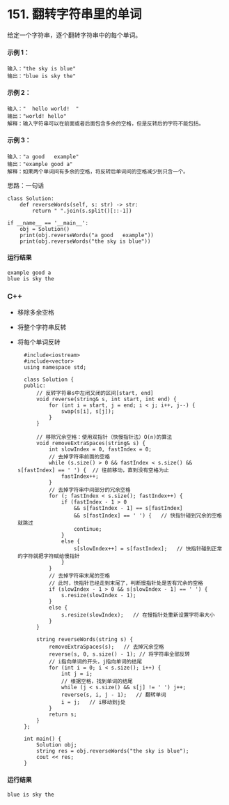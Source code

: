 # 151. 翻转字符串里的单词
给定一个字符串，逐个翻转字符串中的每个单词。
#### 示例 1：

    输入："the sky is blue"
    输出："blue is sky the"
#### 示例 2：

    输入："  hello world!  "
    输出："world! hello"
    解释：输入字符串可以在前面或者后面包含多余的空格，但是反转后的字符不能包括。
#### 示例 3：

    输入："a good   example"
    输出："example good a"
    解释：如果两个单词间有多余的空格，将反转后单词间的空格减少到只含一个。
    
思路：一句话

    class Solution:
        def reverseWords(self, s: str) -> str:
            return " ".join(s.split()[::-1])

    if __name__ == '__main__':
        obj = Solution()
        print(obj.reverseWords("a good   example"))
        print(obj.reverseWords("the sky is blue"))
        
#### 运行结果
    example good a
    blue is sky the

### C++

* 移除多余空格
* 将整个字符串反转
* 将每个单词反转

        #include<iostream>
        #include<vector>
        using namespace std;

        class Solution {
        public:
            // 反转字符串s中左闭又闭的区间[start, end]
            void reverse(string& s, int start, int end) {
                for (int i = start, j = end; i < j; i++, j--) {
                    swap(s[i], s[j]);
                }
            }

            // 移除冗余空格：使用双指针（快慢指针法）O(n)的算法
            void removeExtraSpaces(string& s) {
                int slowIndex = 0, fastIndex = 0;
                // 去掉字符串前面的空格
                while (s.size() > 0 && fastIndex < s.size() && s[fastIndex] == ' ') {  // 往前移动，直到没有空格为止
                    fastIndex++;
                }
                // 去掉字符串中间部分的冗余空格
                for (; fastIndex < s.size(); fastIndex++) {
                    if (fastIndex - 1 > 0
                        && s[fastIndex - 1] == s[fastIndex]
                        && s[fastIndex] == ' ') {   // 快指针碰到冗余的空格就跳过
                        continue;
                    }
                    else {
                        s[slowIndex++] = s[fastIndex];   // 快指针碰到正常的字符就把字符赋给慢指针
                    }
                }
                // 去掉字符串末尾的空格
                // 此时，快指针已经走到末尾了，判断慢指针处是否有冗余的空格
                if (slowIndex - 1 > 0 && s[slowIndex - 1] == ' ') {
                    s.resize(slowIndex - 1);
                }
                else {
                    s.resize(slowIndex);   // 在慢指针处重新设置字符串大小
                }
            }

            string reverseWords(string s) {
                removeExtraSpaces(s);   // 去掉冗余空格
                reverse(s, 0, s.size() - 1); // 将字符串全部反转
                // i指向单词的开头，j指向单词的结尾
                for (int i = 0; i < s.size(); i++) {
                    int j = i;
                    // 根据空格，找到单词的结尾
                    while (j < s.size() && s[j] != ' ') j++;
                    reverse(s, i, j - 1);   // 翻转单词
                    i = j;   // i移动到j处
                }
                return s;
            }
        };

        int main() {
            Solution obj;
            string res = obj.reverseWords("the sky is blue");
            cout << res;
        }
#### 运行结果
    blue is sky the
